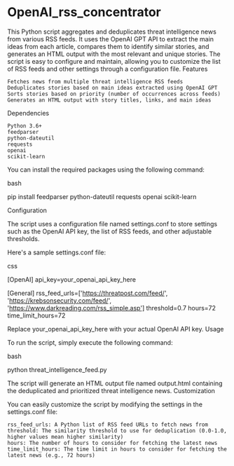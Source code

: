 # OpenAI_rss_concentrator
This Python script aggregates and deduplicates threat intelligence news from various RSS feeds. It uses the OpenAI GPT API to extract the main ideas from each article, compares them to identify similar stories, and generates an HTML output with the most relevant and unique stories. The script is easy to configure and maintain, allowing you to customize the list of RSS feeds and other settings through a configuration file.
Features

    Fetches news from multiple threat intelligence RSS feeds
    Deduplicates stories based on main ideas extracted using OpenAI GPT
    Sorts stories based on priority (number of occurrences across feeds)
    Generates an HTML output with story titles, links, and main ideas

Dependencies

    Python 3.6+
    feedparser
    python-dateutil
    requests
    openai
    scikit-learn

You can install the required packages using the following command:

bash

pip install feedparser python-dateutil requests openai scikit-learn

Configuration

The script uses a configuration file named settings.conf to store settings such as the OpenAI API key, the list of RSS feeds, and other adjustable thresholds.

Here's a sample settings.conf file:

css

[OpenAI]
api_key=your_openai_api_key_here

[General]
rss_feed_urls=['https://threatpost.com/feed/', 'https://krebsonsecurity.com/feed/', 'https://www.darkreading.com/rss_simple.asp']
threshold=0.7
hours=72
time_limit_hours=72

Replace your_openai_api_key_here with your actual OpenAI API key.
Usage

To run the script, simply execute the following command:

bash

python threat_intelligence_feed.py

The script will generate an HTML output file named output.html containing the deduplicated and prioritized threat intelligence news.
Customization

You can easily customize the script by modifying the settings in the settings.conf file:

    rss_feed_urls: A Python list of RSS feed URLs to fetch news from
    threshold: The similarity threshold to use for deduplication (0.0-1.0, higher values mean higher similarity)
    hours: The number of hours to consider for fetching the latest news
    time_limit_hours: The time limit in hours to consider for fetching the latest news (e.g., 72 hours)
